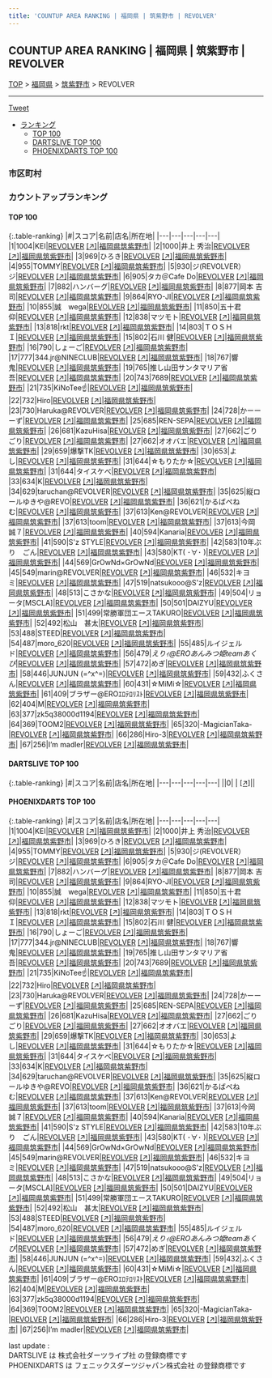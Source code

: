 ```yaml
---
title: 'COUNTUP AREA RANKING | 福岡県 | 筑紫野市 | REVOLVER'
---
```

## COUNTUP AREA RANKING | 福岡県 | 筑紫野市 | REVOLVER

[TOP](/darts/rank/) > [福岡県](/darts/rank/福岡県/) > [筑紫野市](/darts/rank/福岡県/筑紫野市/) > REVOLVER

___

<a href="https://twitter.com/share?ref_src=twsrc%5Etfw" data-text="COUNTUP AREA RANKING | 福岡県筑紫野市REVOLVER" class="twitter-share-button" data-hashtags="DARTSLIVE,PHOENIXDARTS,darts,ダーツ" data-show-count="false">Tweet</a>

* [ランキング](#カウントアップランキング)
    * [TOP 100](#top-100)
    * [DARTSLIVE TOP 100](#dartslive-top-100)
    * [PHOENIXDARTS TOP 100](#phoenixdarts-top-100)

### 市区町村

<ul>

</ul>

### カウントアップランキング

#### TOP 100



{:.table-ranking}
|#|スコア|名前|店名|所在地|
|---|---|---|---|---|
|1|1004|<span class="rank-name-pd">KEI</span>|<a href="/darts/rank/shops/86207.html">REVOLVER</a> <a href="https://vs.phoenixdarts.com/jp/shop/shopDetailInfo/s_86207?s_seq=86207">[↗]</a>|<a href="/darts/rank/福岡県/筑紫野市">福岡県筑紫野市</a>|
|2|1000|<span class="rank-name-pd">井上 秀治</span>|<a href="/darts/rank/shops/86207.html">REVOLVER</a> <a href="https://vs.phoenixdarts.com/jp/shop/shopDetailInfo/s_86207?s_seq=86207">[↗]</a>|<a href="/darts/rank/福岡県/筑紫野市">福岡県筑紫野市</a>|
|3|969|<span class="rank-name-pd">ひろき</span>|<a href="/darts/rank/shops/86207.html">REVOLVER</a> <a href="https://vs.phoenixdarts.com/jp/shop/shopDetailInfo/s_86207?s_seq=86207">[↗]</a>|<a href="/darts/rank/福岡県/筑紫野市">福岡県筑紫野市</a>|
|4|955|<span class="rank-name-pd">TOMMY</span>|<a href="/darts/rank/shops/86207.html">REVOLVER</a> <a href="https://vs.phoenixdarts.com/jp/shop/shopDetailInfo/s_86207?s_seq=86207">[↗]</a>|<a href="/darts/rank/福岡県/筑紫野市">福岡県筑紫野市</a>|
|5|930|<span class="rank-name-pd">ジ(REVOLVER）ジ</span>|<a href="/darts/rank/shops/86207.html">REVOLVER</a> <a href="https://vs.phoenixdarts.com/jp/shop/shopDetailInfo/s_86207?s_seq=86207">[↗]</a>|<a href="/darts/rank/福岡県/筑紫野市">福岡県筑紫野市</a>|
|6|905|<span class="rank-name-pd">タカ＠Cafe Do</span>|<a href="/darts/rank/shops/86207.html">REVOLVER</a> <a href="https://vs.phoenixdarts.com/jp/shop/shopDetailInfo/s_86207?s_seq=86207">[↗]</a>|<a href="/darts/rank/福岡県/筑紫野市">福岡県筑紫野市</a>|
|7|882|<span class="rank-name-pd">ハンバーグ</span>|<a href="/darts/rank/shops/86207.html">REVOLVER</a> <a href="https://vs.phoenixdarts.com/jp/shop/shopDetailInfo/s_86207?s_seq=86207">[↗]</a>|<a href="/darts/rank/福岡県/筑紫野市">福岡県筑紫野市</a>|
|8|877|<span class="rank-name-pd">岡本 吉司</span>|<a href="/darts/rank/shops/86207.html">REVOLVER</a> <a href="https://vs.phoenixdarts.com/jp/shop/shopDetailInfo/s_86207?s_seq=86207">[↗]</a>|<a href="/darts/rank/福岡県/筑紫野市">福岡県筑紫野市</a>|
|9|864|<span class="rank-name-pd">RYO-JI</span>|<a href="/darts/rank/shops/86207.html">REVOLVER</a> <a href="https://vs.phoenixdarts.com/jp/shop/shopDetailInfo/s_86207?s_seq=86207">[↗]</a>|<a href="/darts/rank/福岡県/筑紫野市">福岡県筑紫野市</a>|
|10|855|<span class="rank-name-pd">誠　wega</span>|<a href="/darts/rank/shops/86207.html">REVOLVER</a> <a href="https://vs.phoenixdarts.com/jp/shop/shopDetailInfo/s_86207?s_seq=86207">[↗]</a>|<a href="/darts/rank/福岡県/筑紫野市">福岡県筑紫野市</a>|
|11|850|<span class="rank-name-pd"><span class="pro-icon-pd"></span>五十君 仰</span>|<a href="/darts/rank/shops/86207.html">REVOLVER</a> <a href="https://vs.phoenixdarts.com/jp/shop/shopDetailInfo/s_86207?s_seq=86207">[↗]</a>|<a href="/darts/rank/福岡県/筑紫野市">福岡県筑紫野市</a>|
|12|838|<span class="rank-name-pd">マツモト</span>|<a href="/darts/rank/shops/86207.html">REVOLVER</a> <a href="https://vs.phoenixdarts.com/jp/shop/shopDetailInfo/s_86207?s_seq=86207">[↗]</a>|<a href="/darts/rank/福岡県/筑紫野市">福岡県筑紫野市</a>|
|13|818|<span class="rank-name-pd">rkt</span>|<a href="/darts/rank/shops/86207.html">REVOLVER</a> <a href="https://vs.phoenixdarts.com/jp/shop/shopDetailInfo/s_86207?s_seq=86207">[↗]</a>|<a href="/darts/rank/福岡県/筑紫野市">福岡県筑紫野市</a>|
|14|803|<span class="rank-name-pd">ＴＯＳＨＩ</span>|<a href="/darts/rank/shops/86207.html">REVOLVER</a> <a href="https://vs.phoenixdarts.com/jp/shop/shopDetailInfo/s_86207?s_seq=86207">[↗]</a>|<a href="/darts/rank/福岡県/筑紫野市">福岡県筑紫野市</a>|
|15|802|<span class="rank-name-pd">石川 健</span>|<a href="/darts/rank/shops/86207.html">REVOLVER</a> <a href="https://vs.phoenixdarts.com/jp/shop/shopDetailInfo/s_86207?s_seq=86207">[↗]</a>|<a href="/darts/rank/福岡県/筑紫野市">福岡県筑紫野市</a>|
|16|790|<span class="rank-name-pd">しょーご</span>|<a href="/darts/rank/shops/86207.html">REVOLVER</a> <a href="https://vs.phoenixdarts.com/jp/shop/shopDetailInfo/s_86207?s_seq=86207">[↗]</a>|<a href="/darts/rank/福岡県/筑紫野市">福岡県筑紫野市</a>|
|17|777|<span class="rank-name-pd">344.jr@NINECLUB</span>|<a href="/darts/rank/shops/86207.html">REVOLVER</a> <a href="https://vs.phoenixdarts.com/jp/shop/shopDetailInfo/s_86207?s_seq=86207">[↗]</a>|<a href="/darts/rank/福岡県/筑紫野市">福岡県筑紫野市</a>|
|18|767|<span class="rank-name-pd">響鬼</span>|<a href="/darts/rank/shops/86207.html">REVOLVER</a> <a href="https://vs.phoenixdarts.com/jp/shop/shopDetailInfo/s_86207?s_seq=86207">[↗]</a>|<a href="/darts/rank/福岡県/筑紫野市">福岡県筑紫野市</a>|
|19|765|<span class="rank-name-pd">推し山田サンタマリア省吾</span>|<a href="/darts/rank/shops/86207.html">REVOLVER</a> <a href="https://vs.phoenixdarts.com/jp/shop/shopDetailInfo/s_86207?s_seq=86207">[↗]</a>|<a href="/darts/rank/福岡県/筑紫野市">福岡県筑紫野市</a>|
|20|743|<span class="rank-name-pd">7689</span>|<a href="/darts/rank/shops/86207.html">REVOLVER</a> <a href="https://vs.phoenixdarts.com/jp/shop/shopDetailInfo/s_86207?s_seq=86207">[↗]</a>|<a href="/darts/rank/福岡県/筑紫野市">福岡県筑紫野市</a>|
|21|735|<span class="rank-name-pd">KiNoTee☝️</span>|<a href="/darts/rank/shops/86207.html">REVOLVER</a> <a href="https://vs.phoenixdarts.com/jp/shop/shopDetailInfo/s_86207?s_seq=86207">[↗]</a>|<a href="/darts/rank/福岡県/筑紫野市">福岡県筑紫野市</a>|
|22|732|<span class="rank-name-pd">Hiro</span>|<a href="/darts/rank/shops/86207.html">REVOLVER</a> <a href="https://vs.phoenixdarts.com/jp/shop/shopDetailInfo/s_86207?s_seq=86207">[↗]</a>|<a href="/darts/rank/福岡県/筑紫野市">福岡県筑紫野市</a>|
|23|730|<span class="rank-name-pd">Haruka@REVOLVER</span>|<a href="/darts/rank/shops/86207.html">REVOLVER</a> <a href="https://vs.phoenixdarts.com/jp/shop/shopDetailInfo/s_86207?s_seq=86207">[↗]</a>|<a href="/darts/rank/福岡県/筑紫野市">福岡県筑紫野市</a>|
|24|728|<span class="rank-name-pd">かーーーず</span>|<a href="/darts/rank/shops/86207.html">REVOLVER</a> <a href="https://vs.phoenixdarts.com/jp/shop/shopDetailInfo/s_86207?s_seq=86207">[↗]</a>|<a href="/darts/rank/福岡県/筑紫野市">福岡県筑紫野市</a>|
|25|685|<span class="rank-name-pd">REN-SEPA</span>|<a href="/darts/rank/shops/86207.html">REVOLVER</a> <a href="https://vs.phoenixdarts.com/jp/shop/shopDetailInfo/s_86207?s_seq=86207">[↗]</a>|<a href="/darts/rank/福岡県/筑紫野市">福岡県筑紫野市</a>|
|26|681|<span class="rank-name-pd">KazuHisa</span>|<a href="/darts/rank/shops/86207.html">REVOLVER</a> <a href="https://vs.phoenixdarts.com/jp/shop/shopDetailInfo/s_86207?s_seq=86207">[↗]</a>|<a href="/darts/rank/福岡県/筑紫野市">福岡県筑紫野市</a>|
|27|662|<span class="rank-name-pd">ごりごり</span>|<a href="/darts/rank/shops/86207.html">REVOLVER</a> <a href="https://vs.phoenixdarts.com/jp/shop/shopDetailInfo/s_86207?s_seq=86207">[↗]</a>|<a href="/darts/rank/福岡県/筑紫野市">福岡県筑紫野市</a>|
|27|662|<span class="rank-name-pd">オオバエ</span>|<a href="/darts/rank/shops/86207.html">REVOLVER</a> <a href="https://vs.phoenixdarts.com/jp/shop/shopDetailInfo/s_86207?s_seq=86207">[↗]</a>|<a href="/darts/rank/福岡県/筑紫野市">福岡県筑紫野市</a>|
|29|659|<span class="rank-name-pd">爆撃TK</span>|<a href="/darts/rank/shops/86207.html">REVOLVER</a> <a href="https://vs.phoenixdarts.com/jp/shop/shopDetailInfo/s_86207?s_seq=86207">[↗]</a>|<a href="/darts/rank/福岡県/筑紫野市">福岡県筑紫野市</a>|
|30|653|<span class="rank-name-pd">よし</span>|<a href="/darts/rank/shops/86207.html">REVOLVER</a> <a href="https://vs.phoenixdarts.com/jp/shop/shopDetailInfo/s_86207?s_seq=86207">[↗]</a>|<a href="/darts/rank/福岡県/筑紫野市">福岡県筑紫野市</a>|
|31|644|<span class="rank-name-pd">☆もりたか☆</span>|<a href="/darts/rank/shops/86207.html">REVOLVER</a> <a href="https://vs.phoenixdarts.com/jp/shop/shopDetailInfo/s_86207?s_seq=86207">[↗]</a>|<a href="/darts/rank/福岡県/筑紫野市">福岡県筑紫野市</a>|
|31|644|<span class="rank-name-pd">タイスケべ</span>|<a href="/darts/rank/shops/86207.html">REVOLVER</a> <a href="https://vs.phoenixdarts.com/jp/shop/shopDetailInfo/s_86207?s_seq=86207">[↗]</a>|<a href="/darts/rank/福岡県/筑紫野市">福岡県筑紫野市</a>|
|33|634|<span class="rank-name-pd">K</span>|<a href="/darts/rank/shops/86207.html">REVOLVER</a> <a href="https://vs.phoenixdarts.com/jp/shop/shopDetailInfo/s_86207?s_seq=86207">[↗]</a>|<a href="/darts/rank/福岡県/筑紫野市">福岡県筑紫野市</a>|
|34|629|<span class="rank-name-pd">taruchan@REVOLVER</span>|<a href="/darts/rank/shops/86207.html">REVOLVER</a> <a href="https://vs.phoenixdarts.com/jp/shop/shopDetailInfo/s_86207?s_seq=86207">[↗]</a>|<a href="/darts/rank/福岡県/筑紫野市">福岡県筑紫野市</a>|
|35|625|<span class="rank-name-pd">縦ロールゆきや@REVO</span>|<a href="/darts/rank/shops/86207.html">REVOLVER</a> <a href="https://vs.phoenixdarts.com/jp/shop/shopDetailInfo/s_86207?s_seq=86207">[↗]</a>|<a href="/darts/rank/福岡県/筑紫野市">福岡県筑紫野市</a>|
|36|621|<span class="rank-name-pd">かるばぺねむ</span>|<a href="/darts/rank/shops/86207.html">REVOLVER</a> <a href="https://vs.phoenixdarts.com/jp/shop/shopDetailInfo/s_86207?s_seq=86207">[↗]</a>|<a href="/darts/rank/福岡県/筑紫野市">福岡県筑紫野市</a>|
|37|613|<span class="rank-name-pd">Ken@REVOLVER</span>|<a href="/darts/rank/shops/86207.html">REVOLVER</a> <a href="https://vs.phoenixdarts.com/jp/shop/shopDetailInfo/s_86207?s_seq=86207">[↗]</a>|<a href="/darts/rank/福岡県/筑紫野市">福岡県筑紫野市</a>|
|37|613|<span class="rank-name-pd">toom</span>|<a href="/darts/rank/shops/86207.html">REVOLVER</a> <a href="https://vs.phoenixdarts.com/jp/shop/shopDetailInfo/s_86207?s_seq=86207">[↗]</a>|<a href="/darts/rank/福岡県/筑紫野市">福岡県筑紫野市</a>|
|37|613|<span class="rank-name-pd">今岡 誠７</span>|<a href="/darts/rank/shops/86207.html">REVOLVER</a> <a href="https://vs.phoenixdarts.com/jp/shop/shopDetailInfo/s_86207?s_seq=86207">[↗]</a>|<a href="/darts/rank/福岡県/筑紫野市">福岡県筑紫野市</a>|
|40|594|<span class="rank-name-pd">Kanaria</span>|<a href="/darts/rank/shops/86207.html">REVOLVER</a> <a href="https://vs.phoenixdarts.com/jp/shop/shopDetailInfo/s_86207?s_seq=86207">[↗]</a>|<a href="/darts/rank/福岡県/筑紫野市">福岡県筑紫野市</a>|
|41|590|<span class="rank-name-pd">S&#x27;z STYLE</span>|<a href="/darts/rank/shops/86207.html">REVOLVER</a> <a href="https://vs.phoenixdarts.com/jp/shop/shopDetailInfo/s_86207?s_seq=86207">[↗]</a>|<a href="/darts/rank/福岡県/筑紫野市">福岡県筑紫野市</a>|
|42|583|<span class="rank-name-pd">10年ぶり　ごん</span>|<a href="/darts/rank/shops/86207.html">REVOLVER</a> <a href="https://vs.phoenixdarts.com/jp/shop/shopDetailInfo/s_86207?s_seq=86207">[↗]</a>|<a href="/darts/rank/福岡県/筑紫野市">福岡県筑紫野市</a>|
|43|580|<span class="rank-name-pd">KT( ･∀･ )</span>|<a href="/darts/rank/shops/86207.html">REVOLVER</a> <a href="https://vs.phoenixdarts.com/jp/shop/shopDetailInfo/s_86207?s_seq=86207">[↗]</a>|<a href="/darts/rank/福岡県/筑紫野市">福岡県筑紫野市</a>|
|44|569|<span class="rank-name-pd">GrOwNd×GrOwNd</span>|<a href="/darts/rank/shops/86207.html">REVOLVER</a> <a href="https://vs.phoenixdarts.com/jp/shop/shopDetailInfo/s_86207?s_seq=86207">[↗]</a>|<a href="/darts/rank/福岡県/筑紫野市">福岡県筑紫野市</a>|
|45|549|<span class="rank-name-pd">marin@REVOLVER</span>|<a href="/darts/rank/shops/86207.html">REVOLVER</a> <a href="https://vs.phoenixdarts.com/jp/shop/shopDetailInfo/s_86207?s_seq=86207">[↗]</a>|<a href="/darts/rank/福岡県/筑紫野市">福岡県筑紫野市</a>|
|46|532|<span class="rank-name-pd">キヨミ</span>|<a href="/darts/rank/shops/86207.html">REVOLVER</a> <a href="https://vs.phoenixdarts.com/jp/shop/shopDetailInfo/s_86207?s_seq=86207">[↗]</a>|<a href="/darts/rank/福岡県/筑紫野市">福岡県筑紫野市</a>|
|47|519|<span class="rank-name-pd">natsukooo@S&#x27;z</span>|<a href="/darts/rank/shops/86207.html">REVOLVER</a> <a href="https://vs.phoenixdarts.com/jp/shop/shopDetailInfo/s_86207?s_seq=86207">[↗]</a>|<a href="/darts/rank/福岡県/筑紫野市">福岡県筑紫野市</a>|
|48|513|<span class="rank-name-pd">こさかな</span>|<a href="/darts/rank/shops/86207.html">REVOLVER</a> <a href="https://vs.phoenixdarts.com/jp/shop/shopDetailInfo/s_86207?s_seq=86207">[↗]</a>|<a href="/darts/rank/福岡県/筑紫野市">福岡県筑紫野市</a>|
|49|504|<span class="rank-name-pd">リョータ[MSCLA]</span>|<a href="/darts/rank/shops/86207.html">REVOLVER</a> <a href="https://vs.phoenixdarts.com/jp/shop/shopDetailInfo/s_86207?s_seq=86207">[↗]</a>|<a href="/darts/rank/福岡県/筑紫野市">福岡県筑紫野市</a>|
|50|501|<span class="rank-name-pd">DAIZYU</span>|<a href="/darts/rank/shops/86207.html">REVOLVER</a> <a href="https://vs.phoenixdarts.com/jp/shop/shopDetailInfo/s_86207?s_seq=86207">[↗]</a>|<a href="/darts/rank/福岡県/筑紫野市">福岡県筑紫野市</a>|
|51|499|<span class="rank-name-pd">常勝軍団エースTAKURO</span>|<a href="/darts/rank/shops/86207.html">REVOLVER</a> <a href="https://vs.phoenixdarts.com/jp/shop/shopDetailInfo/s_86207?s_seq=86207">[↗]</a>|<a href="/darts/rank/福岡県/筑紫野市">福岡県筑紫野市</a>|
|52|492|<span class="rank-name-pd">松山　甚太</span>|<a href="/darts/rank/shops/86207.html">REVOLVER</a> <a href="https://vs.phoenixdarts.com/jp/shop/shopDetailInfo/s_86207?s_seq=86207">[↗]</a>|<a href="/darts/rank/福岡県/筑紫野市">福岡県筑紫野市</a>|
|53|488|<span class="rank-name-pd">STEED</span>|<a href="/darts/rank/shops/86207.html">REVOLVER</a> <a href="https://vs.phoenixdarts.com/jp/shop/shopDetailInfo/s_86207?s_seq=86207">[↗]</a>|<a href="/darts/rank/福岡県/筑紫野市">福岡県筑紫野市</a>|
|54|487|<span class="rank-name-pd">moro_620</span>|<a href="/darts/rank/shops/86207.html">REVOLVER</a> <a href="https://vs.phoenixdarts.com/jp/shop/shopDetailInfo/s_86207?s_seq=86207">[↗]</a>|<a href="/darts/rank/福岡県/筑紫野市">福岡県筑紫野市</a>|
|55|485|<span class="rank-name-pd">ルイジェルド</span>|<a href="/darts/rank/shops/86207.html">REVOLVER</a> <a href="https://vs.phoenixdarts.com/jp/shop/shopDetailInfo/s_86207?s_seq=86207">[↗]</a>|<a href="/darts/rank/福岡県/筑紫野市">福岡県筑紫野市</a>|
|56|479|<span class="rank-name-pd">*えりｨ@EROあんみつ姫teamあくび*</span>|<a href="/darts/rank/shops/86207.html">REVOLVER</a> <a href="https://vs.phoenixdarts.com/jp/shop/shopDetailInfo/s_86207?s_seq=86207">[↗]</a>|<a href="/darts/rank/福岡県/筑紫野市">福岡県筑紫野市</a>|
|57|472|<span class="rank-name-pd">めぎ</span>|<a href="/darts/rank/shops/86207.html">REVOLVER</a> <a href="https://vs.phoenixdarts.com/jp/shop/shopDetailInfo/s_86207?s_seq=86207">[↗]</a>|<a href="/darts/rank/福岡県/筑紫野市">福岡県筑紫野市</a>|
|58|446|<span class="rank-name-pd">JUNJUN (=^x^=)</span>|<a href="/darts/rank/shops/86207.html">REVOLVER</a> <a href="https://vs.phoenixdarts.com/jp/shop/shopDetailInfo/s_86207?s_seq=86207">[↗]</a>|<a href="/darts/rank/福岡県/筑紫野市">福岡県筑紫野市</a>|
|59|432|<span class="rank-name-pd">ふくさん</span>|<a href="/darts/rank/shops/86207.html">REVOLVER</a> <a href="https://vs.phoenixdarts.com/jp/shop/shopDetailInfo/s_86207?s_seq=86207">[↗]</a>|<a href="/darts/rank/福岡県/筑紫野市">福岡県筑紫野市</a>|
|60|431|<span class="rank-name-pd">☆MiMi☆</span>|<a href="/darts/rank/shops/86207.html">REVOLVER</a> <a href="https://vs.phoenixdarts.com/jp/shop/shopDetailInfo/s_86207?s_seq=86207">[↗]</a>|<a href="/darts/rank/福岡県/筑紫野市">福岡県筑紫野市</a>|
|61|409|<span class="rank-name-pd">ブラザー@EROｴﾛﾃﾛﾘｽﾄ</span>|<a href="/darts/rank/shops/86207.html">REVOLVER</a> <a href="https://vs.phoenixdarts.com/jp/shop/shopDetailInfo/s_86207?s_seq=86207">[↗]</a>|<a href="/darts/rank/福岡県/筑紫野市">福岡県筑紫野市</a>|
|62|404|<span class="rank-name-pd">M</span>|<a href="/darts/rank/shops/86207.html">REVOLVER</a> <a href="https://vs.phoenixdarts.com/jp/shop/shopDetailInfo/s_86207?s_seq=86207">[↗]</a>|<a href="/darts/rank/福岡県/筑紫野市">福岡県筑紫野市</a>|
|63|377|<span class="rank-name-pd">zk5q38000d1194</span>|<a href="/darts/rank/shops/86207.html">REVOLVER</a> <a href="https://vs.phoenixdarts.com/jp/shop/shopDetailInfo/s_86207?s_seq=86207">[↗]</a>|<a href="/darts/rank/福岡県/筑紫野市">福岡県筑紫野市</a>|
|64|369|<span class="rank-name-pd">TOOM2</span>|<a href="/darts/rank/shops/86207.html">REVOLVER</a> <a href="https://vs.phoenixdarts.com/jp/shop/shopDetailInfo/s_86207?s_seq=86207">[↗]</a>|<a href="/darts/rank/福岡県/筑紫野市">福岡県筑紫野市</a>|
|65|320|<span class="rank-name-pd">-MagicianTaka-</span>|<a href="/darts/rank/shops/86207.html">REVOLVER</a> <a href="https://vs.phoenixdarts.com/jp/shop/shopDetailInfo/s_86207?s_seq=86207">[↗]</a>|<a href="/darts/rank/福岡県/筑紫野市">福岡県筑紫野市</a>|
|66|286|<span class="rank-name-pd">Hiro-3</span>|<a href="/darts/rank/shops/86207.html">REVOLVER</a> <a href="https://vs.phoenixdarts.com/jp/shop/shopDetailInfo/s_86207?s_seq=86207">[↗]</a>|<a href="/darts/rank/福岡県/筑紫野市">福岡県筑紫野市</a>|
|67|256|<span class="rank-name-pd">I’m madler</span>|<a href="/darts/rank/shops/86207.html">REVOLVER</a> <a href="https://vs.phoenixdarts.com/jp/shop/shopDetailInfo/s_86207?s_seq=86207">[↗]</a>|<a href="/darts/rank/福岡県/筑紫野市">福岡県筑紫野市</a>|


#### DARTSLIVE TOP 100



{:.table-ranking}
|#|スコア|名前|店名|所在地|
|---|---|---|---|---|
||0|<span class="rank-name-dl"> </span>|<a href="/darts/rank/shops/.html"></a> <a href="">[↗]</a>|<a href="/darts/rank//"></a>|


#### PHOENIXDARTS TOP 100



{:.table-ranking}
|#|スコア|名前|店名|所在地|
|---|---|---|---|---|
|1|1004|<span class="rank-name-pd">KEI</span>|<a href="/darts/rank/shops/86207.html">REVOLVER</a> <a href="https://vs.phoenixdarts.com/jp/shop/shopDetailInfo/s_86207?s_seq=86207">[↗]</a>|<a href="/darts/rank/福岡県/筑紫野市">福岡県筑紫野市</a>|
|2|1000|<span class="rank-name-pd">井上 秀治</span>|<a href="/darts/rank/shops/86207.html">REVOLVER</a> <a href="https://vs.phoenixdarts.com/jp/shop/shopDetailInfo/s_86207?s_seq=86207">[↗]</a>|<a href="/darts/rank/福岡県/筑紫野市">福岡県筑紫野市</a>|
|3|969|<span class="rank-name-pd">ひろき</span>|<a href="/darts/rank/shops/86207.html">REVOLVER</a> <a href="https://vs.phoenixdarts.com/jp/shop/shopDetailInfo/s_86207?s_seq=86207">[↗]</a>|<a href="/darts/rank/福岡県/筑紫野市">福岡県筑紫野市</a>|
|4|955|<span class="rank-name-pd">TOMMY</span>|<a href="/darts/rank/shops/86207.html">REVOLVER</a> <a href="https://vs.phoenixdarts.com/jp/shop/shopDetailInfo/s_86207?s_seq=86207">[↗]</a>|<a href="/darts/rank/福岡県/筑紫野市">福岡県筑紫野市</a>|
|5|930|<span class="rank-name-pd">ジ(REVOLVER）ジ</span>|<a href="/darts/rank/shops/86207.html">REVOLVER</a> <a href="https://vs.phoenixdarts.com/jp/shop/shopDetailInfo/s_86207?s_seq=86207">[↗]</a>|<a href="/darts/rank/福岡県/筑紫野市">福岡県筑紫野市</a>|
|6|905|<span class="rank-name-pd">タカ＠Cafe Do</span>|<a href="/darts/rank/shops/86207.html">REVOLVER</a> <a href="https://vs.phoenixdarts.com/jp/shop/shopDetailInfo/s_86207?s_seq=86207">[↗]</a>|<a href="/darts/rank/福岡県/筑紫野市">福岡県筑紫野市</a>|
|7|882|<span class="rank-name-pd">ハンバーグ</span>|<a href="/darts/rank/shops/86207.html">REVOLVER</a> <a href="https://vs.phoenixdarts.com/jp/shop/shopDetailInfo/s_86207?s_seq=86207">[↗]</a>|<a href="/darts/rank/福岡県/筑紫野市">福岡県筑紫野市</a>|
|8|877|<span class="rank-name-pd">岡本 吉司</span>|<a href="/darts/rank/shops/86207.html">REVOLVER</a> <a href="https://vs.phoenixdarts.com/jp/shop/shopDetailInfo/s_86207?s_seq=86207">[↗]</a>|<a href="/darts/rank/福岡県/筑紫野市">福岡県筑紫野市</a>|
|9|864|<span class="rank-name-pd">RYO-JI</span>|<a href="/darts/rank/shops/86207.html">REVOLVER</a> <a href="https://vs.phoenixdarts.com/jp/shop/shopDetailInfo/s_86207?s_seq=86207">[↗]</a>|<a href="/darts/rank/福岡県/筑紫野市">福岡県筑紫野市</a>|
|10|855|<span class="rank-name-pd">誠　wega</span>|<a href="/darts/rank/shops/86207.html">REVOLVER</a> <a href="https://vs.phoenixdarts.com/jp/shop/shopDetailInfo/s_86207?s_seq=86207">[↗]</a>|<a href="/darts/rank/福岡県/筑紫野市">福岡県筑紫野市</a>|
|11|850|<span class="rank-name-pd"><span class="pro-icon-pd"></span>五十君 仰</span>|<a href="/darts/rank/shops/86207.html">REVOLVER</a> <a href="https://vs.phoenixdarts.com/jp/shop/shopDetailInfo/s_86207?s_seq=86207">[↗]</a>|<a href="/darts/rank/福岡県/筑紫野市">福岡県筑紫野市</a>|
|12|838|<span class="rank-name-pd">マツモト</span>|<a href="/darts/rank/shops/86207.html">REVOLVER</a> <a href="https://vs.phoenixdarts.com/jp/shop/shopDetailInfo/s_86207?s_seq=86207">[↗]</a>|<a href="/darts/rank/福岡県/筑紫野市">福岡県筑紫野市</a>|
|13|818|<span class="rank-name-pd">rkt</span>|<a href="/darts/rank/shops/86207.html">REVOLVER</a> <a href="https://vs.phoenixdarts.com/jp/shop/shopDetailInfo/s_86207?s_seq=86207">[↗]</a>|<a href="/darts/rank/福岡県/筑紫野市">福岡県筑紫野市</a>|
|14|803|<span class="rank-name-pd">ＴＯＳＨＩ</span>|<a href="/darts/rank/shops/86207.html">REVOLVER</a> <a href="https://vs.phoenixdarts.com/jp/shop/shopDetailInfo/s_86207?s_seq=86207">[↗]</a>|<a href="/darts/rank/福岡県/筑紫野市">福岡県筑紫野市</a>|
|15|802|<span class="rank-name-pd">石川 健</span>|<a href="/darts/rank/shops/86207.html">REVOLVER</a> <a href="https://vs.phoenixdarts.com/jp/shop/shopDetailInfo/s_86207?s_seq=86207">[↗]</a>|<a href="/darts/rank/福岡県/筑紫野市">福岡県筑紫野市</a>|
|16|790|<span class="rank-name-pd">しょーご</span>|<a href="/darts/rank/shops/86207.html">REVOLVER</a> <a href="https://vs.phoenixdarts.com/jp/shop/shopDetailInfo/s_86207?s_seq=86207">[↗]</a>|<a href="/darts/rank/福岡県/筑紫野市">福岡県筑紫野市</a>|
|17|777|<span class="rank-name-pd">344.jr@NINECLUB</span>|<a href="/darts/rank/shops/86207.html">REVOLVER</a> <a href="https://vs.phoenixdarts.com/jp/shop/shopDetailInfo/s_86207?s_seq=86207">[↗]</a>|<a href="/darts/rank/福岡県/筑紫野市">福岡県筑紫野市</a>|
|18|767|<span class="rank-name-pd">響鬼</span>|<a href="/darts/rank/shops/86207.html">REVOLVER</a> <a href="https://vs.phoenixdarts.com/jp/shop/shopDetailInfo/s_86207?s_seq=86207">[↗]</a>|<a href="/darts/rank/福岡県/筑紫野市">福岡県筑紫野市</a>|
|19|765|<span class="rank-name-pd">推し山田サンタマリア省吾</span>|<a href="/darts/rank/shops/86207.html">REVOLVER</a> <a href="https://vs.phoenixdarts.com/jp/shop/shopDetailInfo/s_86207?s_seq=86207">[↗]</a>|<a href="/darts/rank/福岡県/筑紫野市">福岡県筑紫野市</a>|
|20|743|<span class="rank-name-pd">7689</span>|<a href="/darts/rank/shops/86207.html">REVOLVER</a> <a href="https://vs.phoenixdarts.com/jp/shop/shopDetailInfo/s_86207?s_seq=86207">[↗]</a>|<a href="/darts/rank/福岡県/筑紫野市">福岡県筑紫野市</a>|
|21|735|<span class="rank-name-pd">KiNoTee☝️</span>|<a href="/darts/rank/shops/86207.html">REVOLVER</a> <a href="https://vs.phoenixdarts.com/jp/shop/shopDetailInfo/s_86207?s_seq=86207">[↗]</a>|<a href="/darts/rank/福岡県/筑紫野市">福岡県筑紫野市</a>|
|22|732|<span class="rank-name-pd">Hiro</span>|<a href="/darts/rank/shops/86207.html">REVOLVER</a> <a href="https://vs.phoenixdarts.com/jp/shop/shopDetailInfo/s_86207?s_seq=86207">[↗]</a>|<a href="/darts/rank/福岡県/筑紫野市">福岡県筑紫野市</a>|
|23|730|<span class="rank-name-pd">Haruka@REVOLVER</span>|<a href="/darts/rank/shops/86207.html">REVOLVER</a> <a href="https://vs.phoenixdarts.com/jp/shop/shopDetailInfo/s_86207?s_seq=86207">[↗]</a>|<a href="/darts/rank/福岡県/筑紫野市">福岡県筑紫野市</a>|
|24|728|<span class="rank-name-pd">かーーーず</span>|<a href="/darts/rank/shops/86207.html">REVOLVER</a> <a href="https://vs.phoenixdarts.com/jp/shop/shopDetailInfo/s_86207?s_seq=86207">[↗]</a>|<a href="/darts/rank/福岡県/筑紫野市">福岡県筑紫野市</a>|
|25|685|<span class="rank-name-pd">REN-SEPA</span>|<a href="/darts/rank/shops/86207.html">REVOLVER</a> <a href="https://vs.phoenixdarts.com/jp/shop/shopDetailInfo/s_86207?s_seq=86207">[↗]</a>|<a href="/darts/rank/福岡県/筑紫野市">福岡県筑紫野市</a>|
|26|681|<span class="rank-name-pd">KazuHisa</span>|<a href="/darts/rank/shops/86207.html">REVOLVER</a> <a href="https://vs.phoenixdarts.com/jp/shop/shopDetailInfo/s_86207?s_seq=86207">[↗]</a>|<a href="/darts/rank/福岡県/筑紫野市">福岡県筑紫野市</a>|
|27|662|<span class="rank-name-pd">ごりごり</span>|<a href="/darts/rank/shops/86207.html">REVOLVER</a> <a href="https://vs.phoenixdarts.com/jp/shop/shopDetailInfo/s_86207?s_seq=86207">[↗]</a>|<a href="/darts/rank/福岡県/筑紫野市">福岡県筑紫野市</a>|
|27|662|<span class="rank-name-pd">オオバエ</span>|<a href="/darts/rank/shops/86207.html">REVOLVER</a> <a href="https://vs.phoenixdarts.com/jp/shop/shopDetailInfo/s_86207?s_seq=86207">[↗]</a>|<a href="/darts/rank/福岡県/筑紫野市">福岡県筑紫野市</a>|
|29|659|<span class="rank-name-pd">爆撃TK</span>|<a href="/darts/rank/shops/86207.html">REVOLVER</a> <a href="https://vs.phoenixdarts.com/jp/shop/shopDetailInfo/s_86207?s_seq=86207">[↗]</a>|<a href="/darts/rank/福岡県/筑紫野市">福岡県筑紫野市</a>|
|30|653|<span class="rank-name-pd">よし</span>|<a href="/darts/rank/shops/86207.html">REVOLVER</a> <a href="https://vs.phoenixdarts.com/jp/shop/shopDetailInfo/s_86207?s_seq=86207">[↗]</a>|<a href="/darts/rank/福岡県/筑紫野市">福岡県筑紫野市</a>|
|31|644|<span class="rank-name-pd">☆もりたか☆</span>|<a href="/darts/rank/shops/86207.html">REVOLVER</a> <a href="https://vs.phoenixdarts.com/jp/shop/shopDetailInfo/s_86207?s_seq=86207">[↗]</a>|<a href="/darts/rank/福岡県/筑紫野市">福岡県筑紫野市</a>|
|31|644|<span class="rank-name-pd">タイスケべ</span>|<a href="/darts/rank/shops/86207.html">REVOLVER</a> <a href="https://vs.phoenixdarts.com/jp/shop/shopDetailInfo/s_86207?s_seq=86207">[↗]</a>|<a href="/darts/rank/福岡県/筑紫野市">福岡県筑紫野市</a>|
|33|634|<span class="rank-name-pd">K</span>|<a href="/darts/rank/shops/86207.html">REVOLVER</a> <a href="https://vs.phoenixdarts.com/jp/shop/shopDetailInfo/s_86207?s_seq=86207">[↗]</a>|<a href="/darts/rank/福岡県/筑紫野市">福岡県筑紫野市</a>|
|34|629|<span class="rank-name-pd">taruchan@REVOLVER</span>|<a href="/darts/rank/shops/86207.html">REVOLVER</a> <a href="https://vs.phoenixdarts.com/jp/shop/shopDetailInfo/s_86207?s_seq=86207">[↗]</a>|<a href="/darts/rank/福岡県/筑紫野市">福岡県筑紫野市</a>|
|35|625|<span class="rank-name-pd">縦ロールゆきや@REVO</span>|<a href="/darts/rank/shops/86207.html">REVOLVER</a> <a href="https://vs.phoenixdarts.com/jp/shop/shopDetailInfo/s_86207?s_seq=86207">[↗]</a>|<a href="/darts/rank/福岡県/筑紫野市">福岡県筑紫野市</a>|
|36|621|<span class="rank-name-pd">かるばぺねむ</span>|<a href="/darts/rank/shops/86207.html">REVOLVER</a> <a href="https://vs.phoenixdarts.com/jp/shop/shopDetailInfo/s_86207?s_seq=86207">[↗]</a>|<a href="/darts/rank/福岡県/筑紫野市">福岡県筑紫野市</a>|
|37|613|<span class="rank-name-pd">Ken@REVOLVER</span>|<a href="/darts/rank/shops/86207.html">REVOLVER</a> <a href="https://vs.phoenixdarts.com/jp/shop/shopDetailInfo/s_86207?s_seq=86207">[↗]</a>|<a href="/darts/rank/福岡県/筑紫野市">福岡県筑紫野市</a>|
|37|613|<span class="rank-name-pd">toom</span>|<a href="/darts/rank/shops/86207.html">REVOLVER</a> <a href="https://vs.phoenixdarts.com/jp/shop/shopDetailInfo/s_86207?s_seq=86207">[↗]</a>|<a href="/darts/rank/福岡県/筑紫野市">福岡県筑紫野市</a>|
|37|613|<span class="rank-name-pd">今岡 誠７</span>|<a href="/darts/rank/shops/86207.html">REVOLVER</a> <a href="https://vs.phoenixdarts.com/jp/shop/shopDetailInfo/s_86207?s_seq=86207">[↗]</a>|<a href="/darts/rank/福岡県/筑紫野市">福岡県筑紫野市</a>|
|40|594|<span class="rank-name-pd">Kanaria</span>|<a href="/darts/rank/shops/86207.html">REVOLVER</a> <a href="https://vs.phoenixdarts.com/jp/shop/shopDetailInfo/s_86207?s_seq=86207">[↗]</a>|<a href="/darts/rank/福岡県/筑紫野市">福岡県筑紫野市</a>|
|41|590|<span class="rank-name-pd">S&#x27;z STYLE</span>|<a href="/darts/rank/shops/86207.html">REVOLVER</a> <a href="https://vs.phoenixdarts.com/jp/shop/shopDetailInfo/s_86207?s_seq=86207">[↗]</a>|<a href="/darts/rank/福岡県/筑紫野市">福岡県筑紫野市</a>|
|42|583|<span class="rank-name-pd">10年ぶり　ごん</span>|<a href="/darts/rank/shops/86207.html">REVOLVER</a> <a href="https://vs.phoenixdarts.com/jp/shop/shopDetailInfo/s_86207?s_seq=86207">[↗]</a>|<a href="/darts/rank/福岡県/筑紫野市">福岡県筑紫野市</a>|
|43|580|<span class="rank-name-pd">KT( ･∀･ )</span>|<a href="/darts/rank/shops/86207.html">REVOLVER</a> <a href="https://vs.phoenixdarts.com/jp/shop/shopDetailInfo/s_86207?s_seq=86207">[↗]</a>|<a href="/darts/rank/福岡県/筑紫野市">福岡県筑紫野市</a>|
|44|569|<span class="rank-name-pd">GrOwNd×GrOwNd</span>|<a href="/darts/rank/shops/86207.html">REVOLVER</a> <a href="https://vs.phoenixdarts.com/jp/shop/shopDetailInfo/s_86207?s_seq=86207">[↗]</a>|<a href="/darts/rank/福岡県/筑紫野市">福岡県筑紫野市</a>|
|45|549|<span class="rank-name-pd">marin@REVOLVER</span>|<a href="/darts/rank/shops/86207.html">REVOLVER</a> <a href="https://vs.phoenixdarts.com/jp/shop/shopDetailInfo/s_86207?s_seq=86207">[↗]</a>|<a href="/darts/rank/福岡県/筑紫野市">福岡県筑紫野市</a>|
|46|532|<span class="rank-name-pd">キヨミ</span>|<a href="/darts/rank/shops/86207.html">REVOLVER</a> <a href="https://vs.phoenixdarts.com/jp/shop/shopDetailInfo/s_86207?s_seq=86207">[↗]</a>|<a href="/darts/rank/福岡県/筑紫野市">福岡県筑紫野市</a>|
|47|519|<span class="rank-name-pd">natsukooo@S&#x27;z</span>|<a href="/darts/rank/shops/86207.html">REVOLVER</a> <a href="https://vs.phoenixdarts.com/jp/shop/shopDetailInfo/s_86207?s_seq=86207">[↗]</a>|<a href="/darts/rank/福岡県/筑紫野市">福岡県筑紫野市</a>|
|48|513|<span class="rank-name-pd">こさかな</span>|<a href="/darts/rank/shops/86207.html">REVOLVER</a> <a href="https://vs.phoenixdarts.com/jp/shop/shopDetailInfo/s_86207?s_seq=86207">[↗]</a>|<a href="/darts/rank/福岡県/筑紫野市">福岡県筑紫野市</a>|
|49|504|<span class="rank-name-pd">リョータ[MSCLA]</span>|<a href="/darts/rank/shops/86207.html">REVOLVER</a> <a href="https://vs.phoenixdarts.com/jp/shop/shopDetailInfo/s_86207?s_seq=86207">[↗]</a>|<a href="/darts/rank/福岡県/筑紫野市">福岡県筑紫野市</a>|
|50|501|<span class="rank-name-pd">DAIZYU</span>|<a href="/darts/rank/shops/86207.html">REVOLVER</a> <a href="https://vs.phoenixdarts.com/jp/shop/shopDetailInfo/s_86207?s_seq=86207">[↗]</a>|<a href="/darts/rank/福岡県/筑紫野市">福岡県筑紫野市</a>|
|51|499|<span class="rank-name-pd">常勝軍団エースTAKURO</span>|<a href="/darts/rank/shops/86207.html">REVOLVER</a> <a href="https://vs.phoenixdarts.com/jp/shop/shopDetailInfo/s_86207?s_seq=86207">[↗]</a>|<a href="/darts/rank/福岡県/筑紫野市">福岡県筑紫野市</a>|
|52|492|<span class="rank-name-pd">松山　甚太</span>|<a href="/darts/rank/shops/86207.html">REVOLVER</a> <a href="https://vs.phoenixdarts.com/jp/shop/shopDetailInfo/s_86207?s_seq=86207">[↗]</a>|<a href="/darts/rank/福岡県/筑紫野市">福岡県筑紫野市</a>|
|53|488|<span class="rank-name-pd">STEED</span>|<a href="/darts/rank/shops/86207.html">REVOLVER</a> <a href="https://vs.phoenixdarts.com/jp/shop/shopDetailInfo/s_86207?s_seq=86207">[↗]</a>|<a href="/darts/rank/福岡県/筑紫野市">福岡県筑紫野市</a>|
|54|487|<span class="rank-name-pd">moro_620</span>|<a href="/darts/rank/shops/86207.html">REVOLVER</a> <a href="https://vs.phoenixdarts.com/jp/shop/shopDetailInfo/s_86207?s_seq=86207">[↗]</a>|<a href="/darts/rank/福岡県/筑紫野市">福岡県筑紫野市</a>|
|55|485|<span class="rank-name-pd">ルイジェルド</span>|<a href="/darts/rank/shops/86207.html">REVOLVER</a> <a href="https://vs.phoenixdarts.com/jp/shop/shopDetailInfo/s_86207?s_seq=86207">[↗]</a>|<a href="/darts/rank/福岡県/筑紫野市">福岡県筑紫野市</a>|
|56|479|<span class="rank-name-pd">*えりｨ@EROあんみつ姫teamあくび*</span>|<a href="/darts/rank/shops/86207.html">REVOLVER</a> <a href="https://vs.phoenixdarts.com/jp/shop/shopDetailInfo/s_86207?s_seq=86207">[↗]</a>|<a href="/darts/rank/福岡県/筑紫野市">福岡県筑紫野市</a>|
|57|472|<span class="rank-name-pd">めぎ</span>|<a href="/darts/rank/shops/86207.html">REVOLVER</a> <a href="https://vs.phoenixdarts.com/jp/shop/shopDetailInfo/s_86207?s_seq=86207">[↗]</a>|<a href="/darts/rank/福岡県/筑紫野市">福岡県筑紫野市</a>|
|58|446|<span class="rank-name-pd">JUNJUN (=^x^=)</span>|<a href="/darts/rank/shops/86207.html">REVOLVER</a> <a href="https://vs.phoenixdarts.com/jp/shop/shopDetailInfo/s_86207?s_seq=86207">[↗]</a>|<a href="/darts/rank/福岡県/筑紫野市">福岡県筑紫野市</a>|
|59|432|<span class="rank-name-pd">ふくさん</span>|<a href="/darts/rank/shops/86207.html">REVOLVER</a> <a href="https://vs.phoenixdarts.com/jp/shop/shopDetailInfo/s_86207?s_seq=86207">[↗]</a>|<a href="/darts/rank/福岡県/筑紫野市">福岡県筑紫野市</a>|
|60|431|<span class="rank-name-pd">☆MiMi☆</span>|<a href="/darts/rank/shops/86207.html">REVOLVER</a> <a href="https://vs.phoenixdarts.com/jp/shop/shopDetailInfo/s_86207?s_seq=86207">[↗]</a>|<a href="/darts/rank/福岡県/筑紫野市">福岡県筑紫野市</a>|
|61|409|<span class="rank-name-pd">ブラザー@EROｴﾛﾃﾛﾘｽﾄ</span>|<a href="/darts/rank/shops/86207.html">REVOLVER</a> <a href="https://vs.phoenixdarts.com/jp/shop/shopDetailInfo/s_86207?s_seq=86207">[↗]</a>|<a href="/darts/rank/福岡県/筑紫野市">福岡県筑紫野市</a>|
|62|404|<span class="rank-name-pd">M</span>|<a href="/darts/rank/shops/86207.html">REVOLVER</a> <a href="https://vs.phoenixdarts.com/jp/shop/shopDetailInfo/s_86207?s_seq=86207">[↗]</a>|<a href="/darts/rank/福岡県/筑紫野市">福岡県筑紫野市</a>|
|63|377|<span class="rank-name-pd">zk5q38000d1194</span>|<a href="/darts/rank/shops/86207.html">REVOLVER</a> <a href="https://vs.phoenixdarts.com/jp/shop/shopDetailInfo/s_86207?s_seq=86207">[↗]</a>|<a href="/darts/rank/福岡県/筑紫野市">福岡県筑紫野市</a>|
|64|369|<span class="rank-name-pd">TOOM2</span>|<a href="/darts/rank/shops/86207.html">REVOLVER</a> <a href="https://vs.phoenixdarts.com/jp/shop/shopDetailInfo/s_86207?s_seq=86207">[↗]</a>|<a href="/darts/rank/福岡県/筑紫野市">福岡県筑紫野市</a>|
|65|320|<span class="rank-name-pd">-MagicianTaka-</span>|<a href="/darts/rank/shops/86207.html">REVOLVER</a> <a href="https://vs.phoenixdarts.com/jp/shop/shopDetailInfo/s_86207?s_seq=86207">[↗]</a>|<a href="/darts/rank/福岡県/筑紫野市">福岡県筑紫野市</a>|
|66|286|<span class="rank-name-pd">Hiro-3</span>|<a href="/darts/rank/shops/86207.html">REVOLVER</a> <a href="https://vs.phoenixdarts.com/jp/shop/shopDetailInfo/s_86207?s_seq=86207">[↗]</a>|<a href="/darts/rank/福岡県/筑紫野市">福岡県筑紫野市</a>|
|67|256|<span class="rank-name-pd">I’m madler</span>|<a href="/darts/rank/shops/86207.html">REVOLVER</a> <a href="https://vs.phoenixdarts.com/jp/shop/shopDetailInfo/s_86207?s_seq=86207">[↗]</a>|<a href="/darts/rank/福岡県/筑紫野市">福岡県筑紫野市</a>|


<div class="footer border-top border-gray-light mt-5 pt-3 text-right text-gray">
    last update : <span style="font-weight: italic" id="foot_last_modified"></span><br />
    DARTSLIVE は 株式会社ダーツライブ社 の登録商標です<br />
    PHOENIXDARTS は フェニックスダーツジャパン株式会社 の登録商標です<br />
</div>

<script src="https://cdnjs.cloudflare.com/ajax/libs/jquery.tablesorter/2.31.3/js/jquery.tablesorter.min.js" integrity="sha512-qzgd5cYSZcosqpzpn7zF2ZId8f/8CHmFKZ8j7mU4OUXTNRd5g+ZHBPsgKEwoqxCtdQvExE5LprwwPAgoicguNg==" crossorigin="anonymous" referrerpolicy="no-referrer"></script>
<link rel="stylesheet" href="https://cdnjs.cloudflare.com/ajax/libs/jquery.tablesorter/2.31.3/css/theme.default.min.css" integrity="sha512-wghhOJkjQX0Lh3NSWvNKeZ0ZpNn+SPVXX1Qyc9OCaogADktxrBiBdKGDoqVUOyhStvMBmJQ8ZdMHiR3wuEq8+w==" crossorigin="anonymous" referrerpolicy="no-referrer" />
<script>
$(function() {
    $(".table-ranking").tablesorter({sortList:[[0, 0]]});
    $("#foot_last_modified").text(formatDate(new Date(document.lastModified), 'yyyy-MM-dd HH:mm:ss'));
});
</script>

<script async src="https://platform.twitter.com/widgets.js" charset="utf-8"></script>